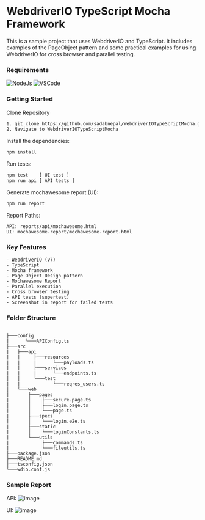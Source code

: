 # WebdriverIO TypeScript Mocha Framework
This is a sample project that uses WebdriverIO and TypeScript. It includes examples of the PageObject pattern and some practical examples for using WebdriverIO for cross browser and parallel testing.

### Requirements
[![NodeJs](https://img.shields.io/badge/-NodeJS%20v12%20OR%20later-%23339933?logo=npm)](https://nodejs.org/en/download/)
[![VSCode](https://img.shields.io/badge/-Visual%20Studio%20Code-%233178C6?logo=visual-studio-code)](https://code.visualstudio.com/download)

### Getting Started
Clone Repository
```bash
1. git clone https://github.com/sadabnepal/WebdriverIOTypeScriptMocha.git
2. Navigate to WebdriverIOTypeScriptMocha
```

Install the dependencies:
```bash
npm install
```

Run tests:
```bash
npm test    [ UI test ]
npm run api [ API tests ]
```

Generate mochawesome report (UI):
```bash
npm run report
```

Report Paths:
```
API: reports/api/mochawesome.html
UI: mochawesome-report/mochawesome-report.html
```

### Key Features
	- WebdriverIO (v7)
	- TypeScript
	- Mocha framework
	- Page Object Design pattern
	- Mochawesome Report
	- Parallel execution
	- Cross browser testing
	- API tests (supertest)
	- Screenshot in report for failed tests

### Folder Structure
```

├───config
|      └───APIConfig.ts
├───src
|   ├───api
|   |     ├───resources
|   |     |      └───payloads.ts
|   |     ├───services
|   |     |      └───endpoints.ts
|   |     └───test
|   |            └───reqres_users.ts
│   └───web
|	    ├───pages
|	    │  	 ├───secure.page.ts
|	    │	 ├───login.page.ts
|	    │	 └───page.ts
|	    ├───specs
|	    │    └───login.e2e.ts
|	    ├───static
|	    │    └───loginConstants.ts
|	    └───utils
|            ├───commands.ts
|            └───fileutils.ts
├───package.json
├───README.md
├───tsconfig.json
└───wdio.conf.js
```
	
### Sample Report
API:
![image](https://user-images.githubusercontent.com/65847528/143480364-2315b191-e8cd-460b-967c-e430abb29416.png)

UI:
![image](https://user-images.githubusercontent.com/65847528/143480443-cee233a4-6296-4773-8b54-c593d7dfd022.png)
